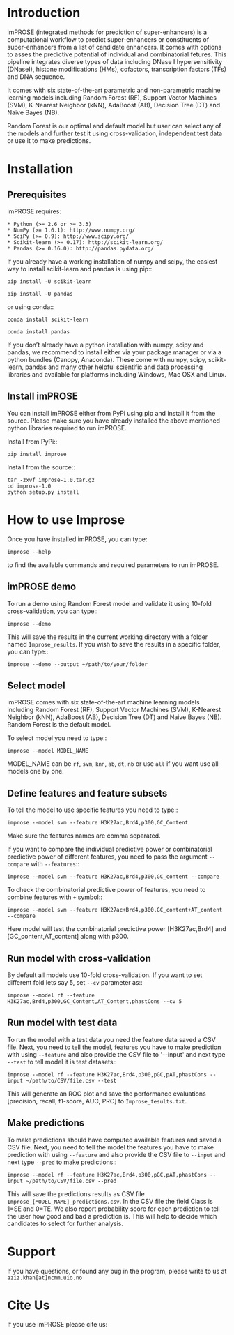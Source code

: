 Introduction
============
imPROSE (integrated methods for prediction of super-enhancers) is a computational workflow to predict super-enhancers or constituents of super-enhancers from a list of candidate enhancers. It comes with options to asses the predictive potential of individual and combinatorial fetures. This pipeline integrates diverse types of data including DNase I hypersensitivity (DNaseI), histone modifications (HMs), cofactors, transcription factors (TFs) and DNA sequence.

It comes with six state-of-the-art parametric and non-parametric machine learning models including Random Forest (RF), Support Vector Machines (SVM), K-Nearest Neighbor (kNN), AdaBoost (AB), Decision Tree (DT) and Naive Bayes (NB).

Random Forest is our optimal and default model but user can select any of the models and further test it using cross-validation, independent test data or use it to make predictions. 

Installation
============

Prerequisites
-------------
imPROSE requires:

	* Python (>= 2.6 or >= 3.3)
	* NumPy (>= 1.6.1): http://www.numpy.org/
	* SciPy (>= 0.9): http://www.scipy.org/
	* Scikit-learn (>= 0.17): http://scikit-learn.org/
	* Pandas (>= 0.16.0): http://pandas.pydata.org/

If you already have a working installation of numpy and scipy, the easiest way to install scikit-learn and pandas is using pip::

	pip install -U scikit-learn

	pip install -U pandas

or using conda::

	conda install scikit-learn

	conda install pandas


If you don’t already have a python installation with numpy, scipy and pandas, we recommend to install either via your package manager or via a python bundles (Canopy, Anaconda). These come with numpy, scipy, scikit-learn, pandas and many other helpful scientific and data processing libraries and available for platforms including Windows, Mac OSX and Linux.


Install imPROSE
---------------
You can install imPROSE either from PyPi using pip and install it from the source. Please make sure you have already installed the above mentioned python libraries required to run imPROSE.

Install from PyPi::

	pip install improse

Install from the source::
	
	tar -zxvf improse-1.0.tar.gz
	cd improse-1.0
	python setup.py install

How to use Improse
==================
Once you have installed imPROSE, you can type:

	improse --help

to find the available commands and required parameters to run imPROSE. 

imPROSE demo
-------------

To run a demo using Random Forest model and validate it using 10-fold cross-validation, you can type::

	improse --demo

This will save the results in the current working directory with a folder named ``Improse_results``. If you wish to save the results in a specific folder, you can type::

	improse --demo --output ~/path/to/your/folder

Select model
------------
imPROSE comes with six state-of-the-art machine learning models including Random Forest (RF), Support Vector Machines (SVM), K-Nearest Neighbor (kNN), AdaBoost (AB), Decision Tree (DT) and Naive Bayes (NB). Random Forest is the default model.

To select model you need to type::

	improse --model MODEL_NAME

MODEL_NAME can be ``rf``, ``svm``, ``knn``, ``ab``, ``dt``, ``nb`` or use ``all`` if you want use all models one by one.

Define features and feature subsets
-----------------------------------
To tell the model to use specific features you need to type::

	improse --model svm --feature H3K27ac,Brd4,p300,GC_Content

Make sure the features names are comma separated. 

If you want to compare the individual predictive power or combinatorial predictive power of different features, you need to pass the argument ``--compare`` with ``--features``::

	improse --model svm --feature H3K27ac,Brd4,p300,GC_content --compare

To check the combinatorial predictive power of features, you need to combine features with ``+`` symbol::

	improse --model svm --feature H3K27ac+Brd4,p300,GC_content+AT_content --compare

Here model will test the combinatorial predictive power [H3K27ac,Brd4] and [GC_content,AT_content] along with p300.

Run model with cross-validation
-------------------------------
By default all models use 10-fold cross-validation. If you want to set different fold lets say 5, set ``--cv`` parameter as::

	improse --model rf --feature H3K27ac,Brd4,p300,GC_Content,AT_Content,phastCons --cv 5

Run model with test data
------------------------
To run the model with a test data you need the feature data saved a CSV file. Next, you need to tell the model, features you have to make prediction with using ``--feature`` and also provide the CSV file to '--input' and next type ``--test`` to tell model it is test datasets::

	improse --model rf --feature H3K27ac,Brd4,p300,pGC,pAT,phastCons --input ~/path/to/CSV/file.csv --test

This will generate an ROC plot and save the performance evaluations [precision, recall, f1-score, AUC, PRC] to ``Improse_tesults.txt``.

Make predictions
------------------
To make predictions should have computed available features and saved a CSV file. Next, you need to tell the model the features you have to make prediction with using ``--feature`` and also provide the CSV file to ``--input`` and next type ``--pred`` to make predictions::

	improse --model rf --feature H3K27ac,Brd4,p300,pGC,pAT,phastCons --input ~/path/to/CSV/file.csv --pred

This will save the predictions results as CSV file ``Improse_[MODEL_NAME]_predictions.csv``. In the CSV file the field Class is 1=SE and 0=TE. We also report  probability score for each prediction to tell the user how good and bad a prediction is. This will help to decide which candidates to select for further analysis.

Support
========
If you have questions, or found any bug in the program, please write to us at ``aziz.khan[at]ncmm.uio.no``

Cite Us
=========
If you use imPROSE please cite us: 
